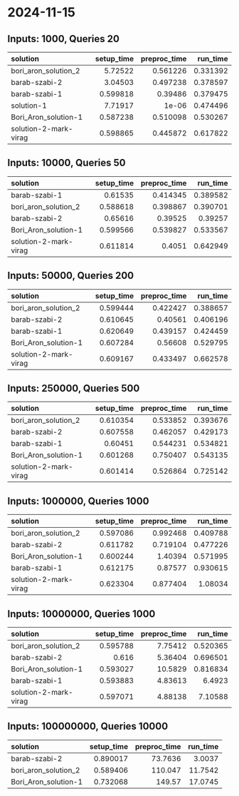 # 2024-11-15

## Inputs: 1000, Queries 20

| solution              |   setup_time |   preproc_time |   run_time |
|:----------------------|-------------:|---------------:|-----------:|
| bori_aron_solution_2  |     5.72522  |       0.561226 |   0.331392 |
| barab-szabi-2         |     3.04503  |       0.497238 |   0.378597 |
| barab-szabi-1         |     0.599818 |       0.39486  |   0.379475 |
| solution-1            |     7.71917  |       1e-06    |   0.474496 |
| Bori_Aron_solution-1  |     0.587238 |       0.510098 |   0.530267 |
| solution-2-mark-virag |     0.598865 |       0.445872 |   0.617822 |

## Inputs: 10000, Queries 50

| solution              |   setup_time |   preproc_time |   run_time |
|:----------------------|-------------:|---------------:|-----------:|
| barab-szabi-1         |     0.61535  |       0.414345 |   0.389582 |
| bori_aron_solution_2  |     0.588618 |       0.398867 |   0.390701 |
| barab-szabi-2         |     0.65616  |       0.39525  |   0.39257  |
| Bori_Aron_solution-1  |     0.599566 |       0.539827 |   0.533567 |
| solution-2-mark-virag |     0.611814 |       0.4051   |   0.642949 |

## Inputs: 50000, Queries 200

| solution              |   setup_time |   preproc_time |   run_time |
|:----------------------|-------------:|---------------:|-----------:|
| bori_aron_solution_2  |     0.599444 |       0.422427 |   0.388657 |
| barab-szabi-2         |     0.610645 |       0.40561  |   0.406196 |
| barab-szabi-1         |     0.620649 |       0.439157 |   0.424459 |
| Bori_Aron_solution-1  |     0.607284 |       0.56608  |   0.529795 |
| solution-2-mark-virag |     0.609167 |       0.433497 |   0.662578 |

## Inputs: 250000, Queries 500

| solution              |   setup_time |   preproc_time |   run_time |
|:----------------------|-------------:|---------------:|-----------:|
| bori_aron_solution_2  |     0.610354 |       0.533852 |   0.393676 |
| barab-szabi-2         |     0.607558 |       0.462057 |   0.429173 |
| barab-szabi-1         |     0.60451  |       0.544231 |   0.534821 |
| Bori_Aron_solution-1  |     0.601268 |       0.750407 |   0.543135 |
| solution-2-mark-virag |     0.601414 |       0.526864 |   0.725142 |

## Inputs: 1000000, Queries 1000

| solution              |   setup_time |   preproc_time |   run_time |
|:----------------------|-------------:|---------------:|-----------:|
| bori_aron_solution_2  |     0.597086 |       0.992468 |   0.409788 |
| barab-szabi-2         |     0.611782 |       0.719104 |   0.477226 |
| Bori_Aron_solution-1  |     0.600244 |       1.40394  |   0.571995 |
| barab-szabi-1         |     0.612175 |       0.87577  |   0.930615 |
| solution-2-mark-virag |     0.623304 |       0.877404 |   1.08034  |

## Inputs: 10000000, Queries 1000

| solution              |   setup_time |   preproc_time |   run_time |
|:----------------------|-------------:|---------------:|-----------:|
| bori_aron_solution_2  |     0.595788 |        7.75412 |   0.520365 |
| barab-szabi-2         |     0.616    |        5.36404 |   0.696501 |
| Bori_Aron_solution-1  |     0.593027 |       10.5829  |   0.816834 |
| barab-szabi-1         |     0.593883 |        4.83613 |   6.4923   |
| solution-2-mark-virag |     0.597071 |        4.88138 |   7.10588  |

## Inputs: 100000000, Queries 10000

| solution             |   setup_time |   preproc_time |   run_time |
|:---------------------|-------------:|---------------:|-----------:|
| barab-szabi-2        |     0.890017 |        73.7636 |     3.0037 |
| bori_aron_solution_2 |     0.589406 |       110.047  |    11.7542 |
| Bori_Aron_solution-1 |     0.732068 |       149.57   |    17.0745 |